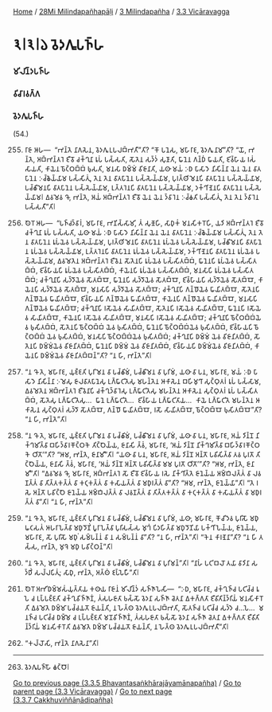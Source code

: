 
[Home](/) / [28Mi Milindapañhapāḷi](/tipitaka/28Mi.md) / [3 Milindapañha](/tipitaka/28Mi/3.md) / [3.3 Vicāravagga](/tipitaka/28Mi/3/3.3.md)

# 𑁩𑁇𑁩𑁇𑁬 𑀯𑁂𑀤𑀕𑀽𑀧𑀜𑁆𑀳

### 𑀫𑀺𑀮𑀺𑀦𑁆𑀤𑀧𑀜𑁆𑀳

### 𑀯𑀺𑀘𑀸𑀭𑀯𑀕𑁆𑀕

### 𑀯𑁂𑀤𑀕𑀽𑀧𑀜𑁆𑀳

(54.)

255. 𑀭𑀸𑀚𑀸 𑀆𑀳—  “𑀪𑀦𑁆𑀢𑁂 𑀦𑀸𑀕𑀲𑁂𑀦, 𑀯𑁂𑀤𑀕𑀽 𑀉𑀧𑀮𑀩𑁆𑀪𑀢𑀻”𑀢𑀺? “𑀓𑁄 𑀧𑀦𑁂𑀲, 𑀫𑀳𑀸𑀭𑀸𑀚, 𑀯𑁂𑀤𑀕𑀽 𑀦𑀸𑀫𑀸”𑀢𑀺? “𑀬𑁄, 𑀪𑀦𑁆𑀢𑁂, 𑀅𑀩𑁆𑀪𑀦𑁆𑀢𑀭𑁂 𑀚𑀻𑀯𑁄 𑀘𑀓𑁆𑀔𑀼𑀦𑀸 𑀭𑀽𑀧𑀁 𑀧𑀲𑁆𑀲𑀢𑀺, 𑀲𑁄𑀢𑁂𑀦 𑀲𑀤𑁆𑀤𑀁 𑀲𑀼𑀡𑀸𑀢𑀺, 𑀖𑀸𑀦𑁂𑀦 𑀕𑀦𑁆𑀥𑀁 𑀖𑀸𑀬𑀢𑀺, 𑀚𑀺𑀯𑁆𑀳𑀸𑀬 𑀭𑀲𑀁 𑀲𑀸𑀬𑀢𑀺, 𑀓𑀸𑀬𑁂𑀦 𑀨𑁄𑀝𑁆𑀞𑀩𑁆𑀩𑀁 𑀨𑀼𑀲𑀢𑀺, 𑀫𑀦𑀲𑀸 𑀥𑀫𑁆𑀫𑀁 𑀯𑀺𑀚𑀸𑀦𑀸𑀢𑀺, 𑀬𑀣𑀸 𑀫𑀬𑀁 𑀇𑀥 𑀧𑀸𑀲𑀸𑀤𑁂 𑀦𑀺𑀲𑀺𑀦𑁆𑀦𑀸 𑀬𑁂𑀦 𑀬𑁂𑀦 𑀯𑀸𑀢𑀧𑀸𑀦𑁂𑀦 𑀇𑀘𑁆𑀙𑁂𑀬𑁆𑀬𑀸𑀫 𑀧𑀲𑁆𑀲𑀺𑀢𑀼𑀁, 𑀢𑁂𑀦 𑀢𑁂𑀦 𑀯𑀸𑀢𑀧𑀸𑀦𑁂𑀦 𑀧𑀲𑁆𑀲𑁂𑀬𑁆𑀬𑀸𑀫, 𑀧𑀼𑀭𑀢𑁆𑀣𑀺𑀫𑁂𑀦𑀧𑀺 𑀯𑀸𑀢𑀧𑀸𑀦𑁂𑀦 𑀧𑀲𑁆𑀲𑁂𑀬𑁆𑀬𑀸𑀫, 𑀧𑀘𑁆𑀙𑀺𑀫𑁂𑀦𑀧𑀺 𑀯𑀸𑀢𑀧𑀸𑀦𑁂𑀦 𑀧𑀲𑁆𑀲𑁂𑀬𑁆𑀬𑀸𑀫, 𑀉𑀢𑁆𑀢𑀭𑁂𑀦𑀧𑀺 𑀯𑀸𑀢𑀧𑀸𑀦𑁂𑀦 𑀧𑀲𑁆𑀲𑁂𑀬𑁆𑀬𑀸𑀫, 𑀤𑀓𑁆𑀔𑀺𑀡𑁂𑀦𑀧𑀺 𑀯𑀸𑀢𑀧𑀸𑀦𑁂𑀦 𑀧𑀲𑁆𑀲𑁂𑀬𑁆𑀬𑀸𑀫𑁇 𑀏𑀯𑀫𑁂𑀯 𑀔𑁄, 𑀪𑀦𑁆𑀢𑁂, 𑀅𑀬𑀁 𑀅𑀩𑁆𑀪𑀦𑁆𑀢𑀭𑁂 𑀚𑀻𑀯𑁄 𑀬𑁂𑀦 𑀬𑁂𑀦 𑀤𑁆𑀯𑀸𑀭𑁂𑀦 𑀇𑀘𑁆𑀙𑀢𑀺 𑀧𑀲𑁆𑀲𑀺𑀢𑀼𑀁, 𑀢𑁂𑀦 𑀢𑁂𑀦 𑀤𑁆𑀯𑀸𑀭𑁂𑀦 𑀧𑀲𑁆𑀲𑀢𑀻”𑀢𑀺𑁇

256. 𑀣𑁂𑀭𑁄 𑀆𑀳—  “𑀧𑀜𑁆𑀘𑀤𑁆𑀯𑀸𑀭𑀁, 𑀫𑀳𑀸𑀭𑀸𑀚, 𑀪𑀡𑀺𑀲𑁆𑀲𑀸𑀫𑀺, 𑀢𑀁 𑀲𑀼𑀡𑁄𑀳𑀺, 𑀲𑀸𑀥𑀼𑀓𑀁 𑀫𑀦𑀲𑀺𑀓𑀭𑁄𑀳𑀺, 𑀬𑀤𑀺 𑀅𑀩𑁆𑀪𑀦𑁆𑀢𑀭𑁂 𑀚𑀻𑀯𑁄 𑀘𑀓𑁆𑀔𑀼𑀦𑀸 𑀭𑀽𑀧𑀁 𑀧𑀲𑁆𑀲𑀢𑀺, 𑀬𑀣𑀸 𑀫𑀬𑀁 𑀇𑀥 𑀧𑀸𑀲𑀸𑀤𑁂 𑀦𑀺𑀲𑀺𑀦𑁆𑀦𑀸 𑀬𑁂𑀦 𑀬𑁂𑀦 𑀯𑀸𑀢𑀧𑀸𑀦𑁂𑀦 𑀇𑀘𑁆𑀙𑁂𑀬𑁆𑀬𑀸𑀫 𑀧𑀲𑁆𑀲𑀺𑀢𑀼𑀁, 𑀢𑁂𑀦 𑀢𑁂𑀦 𑀯𑀸𑀢𑀧𑀸𑀦𑁂𑀦 𑀭𑀽𑀧𑀁𑀬𑁂𑀯 𑀧𑀲𑁆𑀲𑁂𑀬𑁆𑀬𑀸𑀫, 𑀧𑀼𑀭𑀢𑁆𑀣𑀺𑀫𑁂𑀦𑀧𑀺 𑀯𑀸𑀢𑀧𑀸𑀦𑁂𑀦 𑀭𑀽𑀧𑀁𑀬𑁂𑀯 𑀧𑀲𑁆𑀲𑁂𑀬𑁆𑀬𑀸𑀫, 𑀧𑀘𑁆𑀙𑀺𑀫𑁂𑀦𑀧𑀺 𑀯𑀸𑀢𑀧𑀸𑀦𑁂𑀦 𑀭𑀽𑀧𑀁𑀬𑁂𑀯 𑀧𑀲𑁆𑀲𑁂𑀬𑁆𑀬𑀸𑀫, 𑀉𑀢𑁆𑀢𑀭𑁂𑀦𑀧𑀺 𑀯𑀸𑀢𑀧𑀸𑀦𑁂𑀦 𑀭𑀽𑀧𑀁𑀬𑁂𑀯 𑀧𑀲𑁆𑀲𑁂𑀬𑁆𑀬𑀸𑀫, 𑀤𑀓𑁆𑀔𑀺𑀡𑁂𑀦𑀧𑀺 𑀯𑀸𑀢𑀧𑀸𑀦𑁂𑀦 𑀭𑀽𑀧𑀁𑀬𑁂𑀯 𑀧𑀲𑁆𑀲𑁂𑀬𑁆𑀬𑀸𑀫, 𑀏𑀯𑀫𑁂𑀢𑁂𑀦 𑀅𑀩𑁆𑀪𑀦𑁆𑀢𑀭𑁂 𑀚𑀻𑀯𑁂𑀦 𑀲𑁄𑀢𑁂𑀦𑀧𑀺 𑀭𑀽𑀧𑀁𑀬𑁂𑀯 𑀧𑀲𑁆𑀲𑀺𑀢𑀩𑁆𑀩𑀁, 𑀖𑀸𑀦𑁂𑀦𑀧𑀺 𑀭𑀽𑀧𑀁𑀬𑁂𑀯 𑀧𑀲𑁆𑀲𑀺𑀢𑀩𑁆𑀩𑀁, 𑀚𑀺𑀯𑁆𑀳𑀸𑀬𑀧𑀺 𑀭𑀽𑀧𑀁𑀬𑁂𑀯 𑀧𑀲𑁆𑀲𑀺𑀢𑀩𑁆𑀩𑀁, 𑀓𑀸𑀬𑁂𑀦𑀧𑀺 𑀭𑀽𑀧𑀁𑀬𑁂𑀯 𑀧𑀲𑁆𑀲𑀺𑀢𑀩𑁆𑀩𑀁, 𑀫𑀦𑀲𑀸𑀧𑀺 𑀭𑀽𑀧𑀁𑀬𑁂𑀯 𑀧𑀲𑁆𑀲𑀺𑀢𑀩𑁆𑀩𑀁; 𑀘𑀓𑁆𑀔𑀼𑀦𑀸𑀧𑀺 𑀲𑀤𑁆𑀤𑁄𑀬𑁂𑀯 𑀲𑁄𑀢𑀩𑁆𑀩𑁄, 𑀖𑀸𑀦𑁂𑀦𑀧𑀺 𑀲𑀤𑁆𑀤𑁄𑀬𑁂𑀯 𑀲𑁄𑀢𑀩𑁆𑀩𑁄, 𑀚𑀺𑀯𑁆𑀳𑀸𑀬𑀧𑀺 𑀲𑀤𑁆𑀤𑁄𑀬𑁂𑀯 𑀲𑁄𑀢𑀩𑁆𑀩𑁄, 𑀓𑀸𑀬𑁂𑀦𑀧𑀺 𑀲𑀤𑁆𑀤𑁄𑀬𑁂𑀯 𑀲𑁄𑀢𑀩𑁆𑀩𑁄, 𑀫𑀦𑀲𑀸𑀧𑀺 𑀲𑀤𑁆𑀤𑁄𑀬𑁂𑀯 𑀲𑁄𑀢𑀩𑁆𑀩𑁄; 𑀘𑀓𑁆𑀔𑀼𑀦𑀸𑀧𑀺 𑀕𑀦𑁆𑀥𑁄𑀬𑁂𑀯 𑀖𑀸𑀬𑀺𑀢𑀩𑁆𑀩𑁄, 𑀲𑁄𑀢𑁂𑀦𑀧𑀺 𑀕𑀦𑁆𑀥𑁄𑀬𑁂𑀯 𑀖𑀸𑀬𑀺𑀢𑀩𑁆𑀩𑁄, 𑀚𑀺𑀯𑁆𑀳𑀸𑀬𑀧𑀺 𑀕𑀦𑁆𑀥𑁄𑀬𑁂𑀯 𑀖𑀸𑀬𑀺𑀢𑀩𑁆𑀩𑁄, 𑀓𑀸𑀬𑁂𑀦𑀧𑀺 𑀕𑀦𑁆𑀥𑁄𑀬𑁂𑀯 𑀖𑀸𑀬𑀺𑀢𑀩𑁆𑀩𑁄, 𑀫𑀦𑀲𑀸𑀧𑀺 𑀕𑀦𑁆𑀥𑁄𑀬𑁂𑀯 𑀖𑀸𑀬𑀺𑀢𑀩𑁆𑀩𑁄; 𑀘𑀓𑁆𑀔𑀼𑀦𑀸𑀧𑀺 𑀭𑀲𑁄𑀬𑁂𑀯 𑀲𑀸𑀬𑀺𑀢𑀩𑁆𑀩𑁄, 𑀲𑁄𑀢𑁂𑀦𑀧𑀺 𑀭𑀲𑁄𑀬𑁂𑀯 𑀲𑀸𑀬𑀺𑀢𑀩𑁆𑀩𑁄, 𑀖𑀸𑀦𑁂𑀦𑀧𑀺 𑀭𑀲𑁄𑀬𑁂𑀯 𑀲𑀸𑀬𑀺𑀢𑀩𑁆𑀩𑁄, 𑀓𑀸𑀬𑁂𑀦𑀧𑀺 𑀭𑀲𑁄𑀬𑁂𑀯 𑀲𑀸𑀬𑀺𑀢𑀩𑁆𑀩𑁄, 𑀫𑀦𑀲𑀸𑀧𑀺 𑀭𑀲𑁄𑀬𑁂𑀯 𑀲𑀸𑀬𑀺𑀢𑀩𑁆𑀩𑁄; 𑀘𑀓𑁆𑀔𑀼𑀦𑀸𑀧𑀺 𑀨𑁄𑀝𑁆𑀞𑀩𑁆𑀩𑀁𑀬𑁂𑀯 𑀨𑀼𑀲𑀺𑀢𑀩𑁆𑀩𑀁, 𑀲𑁄𑀢𑁂𑀦𑀧𑀺 𑀨𑁄𑀝𑁆𑀞𑀩𑁆𑀩𑀁 𑀬𑁂𑀯 𑀨𑀼𑀲𑀺𑀢𑀩𑁆𑀩𑀁, 𑀖𑀸𑀦𑁂𑀦𑀧𑀺 𑀨𑁄𑀝𑁆𑀞𑀩𑁆𑀩𑀁𑀬𑁂𑀯 𑀨𑀼𑀲𑀺𑀢𑀩𑁆𑀩𑀁, 𑀚𑀺𑀯𑁆𑀳𑀸𑀬𑀧𑀺 𑀨𑁄𑀝𑁆𑀞𑀩𑁆𑀩𑀁 𑀬𑁂𑀯 𑀨𑀼𑀲𑀺𑀢𑀩𑁆𑀩𑀁, 𑀫𑀦𑀲𑀸𑀧𑀺 𑀨𑁄𑀝𑁆𑀞𑀩𑁆𑀩𑀁𑀬𑁂𑀯 𑀨𑀼𑀲𑀺𑀢𑀩𑁆𑀩𑀁; 𑀘𑀓𑁆𑀔𑀼𑀦𑀸𑀧𑀺 𑀥𑀫𑁆𑀫𑀁 𑀬𑁂𑀯 𑀯𑀺𑀚𑀸𑀦𑀺𑀢𑀩𑁆𑀩𑀁, 𑀲𑁄𑀢𑁂𑀦𑀧𑀺 𑀥𑀫𑁆𑀫𑀁𑀬𑁂𑀯 𑀯𑀺𑀚𑀸𑀦𑀺𑀢𑀩𑁆𑀩𑀁, 𑀖𑀸𑀦𑁂𑀦𑀧𑀺 𑀥𑀫𑁆𑀫𑀁 𑀬𑁂𑀯 𑀯𑀺𑀚𑀸𑀦𑀺𑀢𑀩𑁆𑀩𑀁, 𑀚𑀺𑀯𑁆𑀳𑀸𑀬𑀧𑀺 𑀥𑀫𑁆𑀫𑀁𑀬𑁂𑀯 𑀯𑀺𑀚𑀸𑀦𑀺𑀢𑀩𑁆𑀩𑀁, 𑀓𑀸𑀬𑁂𑀦𑀧𑀺 𑀥𑀫𑁆𑀫𑀁𑀬𑁂𑀯 𑀯𑀺𑀚𑀸𑀦𑀺𑀢𑀩𑁆𑀩𑀦𑁆”𑀢𑀺? “𑀦 𑀳𑀺, 𑀪𑀦𑁆𑀢𑁂”𑀢𑀺𑁇

257. “𑀦 𑀔𑁄 𑀢𑁂, 𑀫𑀳𑀸𑀭𑀸𑀚, 𑀬𑀼𑀚𑁆𑀚𑀢𑀺 𑀧𑀼𑀭𑀺𑀫𑁂𑀦 𑀯𑀸 𑀧𑀘𑁆𑀙𑀺𑀫𑀁, 𑀧𑀘𑁆𑀙𑀺𑀫𑁂𑀦 𑀯𑀸 𑀧𑀼𑀭𑀺𑀫𑀁, 𑀬𑀣𑀸 𑀯𑀸 𑀧𑀦, 𑀫𑀳𑀸𑀭𑀸𑀚, 𑀫𑀬𑀁 𑀇𑀥 𑀧𑀸𑀲𑀸𑀤𑁂 𑀦𑀺𑀲𑀺𑀦𑁆𑀦𑀸 𑀇𑀫𑁂𑀲𑀼 𑀚𑀸𑀮𑀯𑀸𑀢𑀧𑀸𑀦𑁂𑀲𑀼 𑀉𑀕𑁆𑀖𑀸𑀝𑀺𑀢𑁂𑀲𑀼 𑀫𑀳𑀦𑁆𑀢𑁂𑀦 𑀆𑀓𑀸𑀲𑁂𑀦 𑀩𑀳𑀺𑀫𑀼𑀔𑀸 𑀲𑀼𑀝𑁆𑀞𑀼𑀢𑀭𑀁 𑀭𑀽𑀧𑀁 𑀧𑀲𑁆𑀲𑀸𑀫, 𑀏𑀯𑀫𑁂𑀢𑁂𑀦 𑀅𑀩𑁆𑀪𑀦𑁆𑀢𑀭𑁂 𑀚𑀻𑀯𑁂𑀦𑀸𑀧𑀺 𑀘𑀓𑁆𑀔𑀼𑀤𑁆𑀯𑀸𑀭𑁂𑀲𑀼 𑀉𑀕𑁆𑀖𑀸𑀝𑀺𑀢𑁂𑀲𑀼 𑀫𑀳𑀦𑁆𑀢𑁂𑀦 𑀆𑀓𑀸𑀲𑁂𑀦 𑀲𑀼𑀝𑁆𑀞𑀼𑀢𑀭𑀁 𑀭𑀽𑀧𑀁 𑀧𑀲𑁆𑀲𑀺𑀢𑀩𑁆𑀩𑀁, 𑀲𑁄𑀢𑁂𑀲𑀼 𑀉𑀕𑁆𑀖𑀸𑀝𑀺𑀢𑁂𑀲𑀼…  𑀖𑀸𑀦𑁂 𑀉𑀕𑁆𑀖𑀸𑀝𑀺𑀢𑁂…  𑀚𑀺𑀯𑁆𑀳𑀸𑀬 𑀉𑀕𑁆𑀖𑀸𑀝𑀺𑀢𑀸𑀬…  𑀓𑀸𑀬𑁂 𑀉𑀕𑁆𑀖𑀸𑀝𑀺𑀢𑁂 𑀫𑀳𑀦𑁆𑀢𑁂𑀦 𑀆𑀓𑀸𑀲𑁂𑀦 𑀲𑀼𑀝𑁆𑀞𑀼𑀢𑀭𑀁 𑀲𑀤𑁆𑀤𑁄 𑀲𑁄𑀢𑀩𑁆𑀩𑁄, 𑀕𑀦𑁆𑀥𑁄 𑀖𑀸𑀬𑀺𑀢𑀩𑁆𑀩𑁄, 𑀭𑀲𑁄 𑀲𑀸𑀬𑀺𑀢𑀩𑁆𑀩𑁄, 𑀨𑁄𑀝𑁆𑀞𑀩𑁆𑀩𑁄 𑀨𑀼𑀲𑀺𑀢𑀩𑁆𑀩𑁄”𑀢𑀺? “𑀦 𑀳𑀺, 𑀪𑀦𑁆𑀢𑁂”𑀢𑀺𑁇

258. “𑀦 𑀔𑁄 𑀢𑁂, 𑀫𑀳𑀸𑀭𑀸𑀚, 𑀬𑀼𑀚𑁆𑀚𑀢𑀺 𑀧𑀼𑀭𑀺𑀫𑁂𑀦 𑀯𑀸 𑀧𑀘𑁆𑀙𑀺𑀫𑀁, 𑀧𑀘𑁆𑀙𑀺𑀫𑁂𑀦 𑀯𑀸 𑀧𑀼𑀭𑀺𑀫𑀁, 𑀬𑀣𑀸 𑀯𑀸 𑀧𑀦, 𑀫𑀳𑀸𑀭𑀸𑀚, 𑀅𑀬𑀁 𑀤𑀺𑀦𑁆𑀦𑁄 𑀦𑀺𑀓𑁆𑀔𑀫𑀺𑀢𑁆𑀯𑀸 𑀩𑀳𑀺𑀤𑁆𑀯𑀸𑀭𑀓𑁄𑀝𑁆𑀞𑀓𑁂 𑀢𑀺𑀝𑁆𑀞𑁂𑀬𑁆𑀬, 𑀚𑀸𑀦𑀸𑀲𑀺 𑀢𑁆𑀯𑀁, 𑀫𑀳𑀸𑀭𑀸𑀚, ‘𑀅𑀬𑀁 𑀤𑀺𑀦𑁆𑀦𑁄 𑀦𑀺𑀓𑁆𑀔𑀫𑀺𑀢𑁆𑀯𑀸 𑀩𑀳𑀺𑀤𑁆𑀯𑀸𑀭𑀓𑁄𑀝𑁆𑀞𑀓𑁂 𑀞𑀺𑀢𑁄’”𑀢𑀺? “𑀆𑀫, 𑀪𑀦𑁆𑀢𑁂, 𑀚𑀸𑀦𑀸𑀫𑀻”𑀢𑀺𑁇 “𑀬𑀣𑀸 𑀯𑀸 𑀧𑀦, 𑀫𑀳𑀸𑀭𑀸𑀚, 𑀅𑀬𑀁 𑀤𑀺𑀦𑁆𑀦𑁄 𑀅𑀦𑁆𑀢𑁄 𑀧𑀯𑀺𑀲𑀺𑀢𑁆𑀯𑀸 𑀢𑀯 𑀧𑀼𑀭𑀢𑁄 𑀢𑀺𑀝𑁆𑀞𑁂𑀬𑁆𑀬, 𑀚𑀸𑀦𑀸𑀲𑀺 𑀢𑁆𑀯𑀁, 𑀫𑀳𑀸𑀭𑀸𑀚, ‘𑀅𑀬𑀁 𑀤𑀺𑀦𑁆𑀦𑁄 𑀅𑀦𑁆𑀢𑁄 𑀧𑀯𑀺𑀲𑀺𑀢𑁆𑀯𑀸 𑀫𑀫 𑀧𑀼𑀭𑀢𑁄 𑀞𑀺𑀢𑁄’”𑀢𑀺? “𑀆𑀫, 𑀪𑀦𑁆𑀢𑁂, 𑀚𑀸𑀦𑀸𑀫𑀻”𑀢𑀺𑁇 “𑀏𑀯𑀫𑁂𑀯 𑀔𑁄, 𑀫𑀳𑀸𑀭𑀸𑀚, 𑀅𑀩𑁆𑀪𑀦𑁆𑀢𑀭𑁂 𑀲𑁄 𑀚𑀻𑀯𑁄 𑀚𑀺𑀯𑁆𑀳𑀸𑀬 𑀭𑀲𑁂 𑀦𑀺𑀓𑁆𑀔𑀺𑀢𑁆𑀢𑁂 𑀚𑀸𑀦𑁂𑀬𑁆𑀬 𑀅𑀫𑁆𑀩𑀺𑀮𑀢𑁆𑀢𑀁 𑀯𑀸 𑀮𑀯𑀡𑀢𑁆𑀢𑀁 𑀯𑀸 𑀢𑀺𑀢𑁆𑀢𑀓𑀢𑁆𑀢𑀁 𑀯𑀸 𑀓𑀝𑀼𑀓𑀢𑁆𑀢𑀁 𑀯𑀸 𑀓𑀲𑀸𑀬𑀢𑁆𑀢𑀁 𑀯𑀸 𑀫𑀥𑀼𑀭𑀢𑁆𑀢𑀁 𑀯𑀸”𑀢𑀺? “𑀆𑀫, 𑀪𑀦𑁆𑀢𑁂, 𑀚𑀸𑀦𑁂𑀬𑁆𑀬𑀸”𑀢𑀺𑁇 “𑀢𑁂 𑀭𑀲𑁂 𑀅𑀦𑁆𑀢𑁄 𑀧𑀯𑀺𑀝𑁆𑀞𑁂 𑀚𑀸𑀦𑁂𑀬𑁆𑀬 𑀅𑀫𑁆𑀩𑀺𑀮𑀢𑁆𑀢𑀁 𑀯𑀸 𑀮𑀯𑀡𑀢𑁆𑀢𑀁 𑀯𑀸 𑀢𑀺𑀢𑁆𑀢𑀓𑀢𑁆𑀢𑀁 𑀯𑀸 𑀓𑀝𑀼𑀓𑀢𑁆𑀢𑀁 𑀯𑀸 𑀓𑀲𑀸𑀬𑀢𑁆𑀢𑀁 𑀯𑀸 𑀫𑀥𑀼𑀭𑀢𑁆𑀢𑀁 𑀯𑀸”𑀢𑀺𑁇 “𑀦 𑀳𑀺, 𑀪𑀦𑁆𑀢𑁂”𑀢𑀺𑁇

259. “𑀦 𑀔𑁄 𑀢𑁂, 𑀫𑀳𑀸𑀭𑀸𑀚, 𑀬𑀼𑀚𑁆𑀚𑀢𑀺 𑀧𑀼𑀭𑀺𑀫𑁂𑀦 𑀯𑀸 𑀧𑀘𑁆𑀙𑀺𑀫𑀁, 𑀧𑀘𑁆𑀙𑀺𑀫𑁂𑀦 𑀯𑀸 𑀧𑀼𑀭𑀺𑀫𑀁, 𑀬𑀣𑀸, 𑀫𑀳𑀸𑀭𑀸𑀚, 𑀓𑁄𑀘𑀺𑀤𑁂𑀯 𑀧𑀼𑀭𑀺𑀲𑁄 𑀫𑀥𑀼𑀖𑀝𑀲𑀢𑀁 𑀆𑀳𑀭𑀸𑀧𑁂𑀢𑁆𑀯𑀸 𑀫𑀥𑀼𑀤𑁄𑀡𑀺𑀁 𑀧𑀽𑀭𑀸𑀧𑁂𑀢𑁆𑀯𑀸 𑀧𑀼𑀭𑀺𑀲𑀲𑁆𑀲 𑀫𑀼𑀔𑀁 𑀧𑀺𑀤𑀳𑀺𑀢𑁆𑀯𑀸 𑀫𑀥𑀼𑀤𑁄𑀡𑀺𑀬𑀸 𑀧𑀓𑁆𑀔𑀺𑀧𑁂𑀬𑁆𑀬, 𑀚𑀸𑀦𑁂𑀬𑁆𑀬, 𑀫𑀳𑀸𑀭𑀸𑀚, 𑀲𑁄 𑀧𑀼𑀭𑀺𑀲𑁄 𑀫𑀥𑀼𑀁 𑀲𑀫𑁆𑀧𑀦𑁆𑀦𑀁 𑀯𑀸 𑀦 𑀲𑀫𑁆𑀧𑀦𑁆𑀦𑀁 𑀯𑀸”𑀢𑀺? “𑀦 𑀳𑀺, 𑀪𑀦𑁆𑀢𑁂”𑀢𑀺𑁇 “𑀓𑁂𑀦 𑀓𑀸𑀭𑀡𑁂𑀦𑀸”𑀢𑀺? “𑀦 𑀳𑀺 𑀢𑀲𑁆𑀲, 𑀪𑀦𑁆𑀢𑁂, 𑀫𑀼𑀔𑁂 𑀫𑀥𑀼 𑀧𑀯𑀺𑀝𑁆𑀞𑀦𑁆”𑀢𑀺𑁇

260. “𑀦 𑀔𑁄 𑀢𑁂, 𑀫𑀳𑀸𑀭𑀸𑀚, 𑀬𑀼𑀚𑁆𑀚𑀢𑀺 𑀧𑀼𑀭𑀺𑀫𑁂𑀦 𑀯𑀸 𑀧𑀘𑁆𑀙𑀺𑀫𑀁, 𑀧𑀘𑁆𑀙𑀺𑀫𑁂𑀦 𑀯𑀸 𑀧𑀼𑀭𑀺𑀫𑀦𑁆”𑀢𑀺𑁇 “𑀦𑀸𑀳𑀁 𑀧𑀝𑀺𑀩𑀮𑁄 𑀢𑀬𑀸 𑀯𑀸𑀤𑀺𑀦𑀸 𑀲𑀤𑁆𑀥𑀺𑀁 𑀲𑀮𑁆𑀮𑀧𑀺𑀢𑀼𑀁; 𑀲𑀸𑀥𑀼, 𑀪𑀦𑁆𑀢𑁂, 𑀅𑀢𑁆𑀣𑀁 𑀚𑀧𑁆𑀧𑁂𑀳𑀻”𑀢𑀺𑁇

261. 𑀣𑁂𑀭𑁄 𑀅𑀪𑀺𑀥𑀫𑁆𑀫𑀲𑀁𑀬𑀼𑀢𑁆𑀢𑀸𑀬 𑀓𑀣𑀸𑀬 𑀭𑀸𑀚𑀸𑀦𑀁 𑀫𑀺𑀮𑀺𑀦𑁆𑀤𑀁 𑀲𑀜𑁆𑀜𑀸𑀧𑁂𑀲𑀺—  “𑀇𑀥, 𑀫𑀳𑀸𑀭𑀸𑀚, 𑀘𑀓𑁆𑀔𑀼𑀜𑁆𑀘 𑀧𑀝𑀺𑀘𑁆𑀘 𑀭𑀽𑀧𑁂 𑀘 𑀉𑀧𑁆𑀧𑀚𑁆𑀚𑀢𑀺 𑀘𑀓𑁆𑀔𑀼𑀯𑀺𑀜𑁆𑀜𑀸𑀡𑀁, 𑀢𑀁𑀲𑀳𑀚𑀸𑀢𑀸 𑀨𑀲𑁆𑀲𑁄 𑀯𑁂𑀤𑀦𑀸 𑀲𑀜𑁆𑀜𑀸 𑀘𑁂𑀢𑀦𑀸 𑀏𑀓𑀕𑁆𑀕𑀢𑀸 𑀚𑀻𑀯𑀺𑀢𑀺𑀦𑁆𑀤𑁆𑀭𑀺𑀬𑀁 𑀫𑀦𑀲𑀺𑀓𑀸𑀭𑁄𑀢𑀺 𑀏𑀯𑀫𑁂𑀢𑁂 𑀥𑀫𑁆𑀫𑀸 𑀧𑀘𑁆𑀘𑀬𑀢𑁄 𑀚𑀸𑀬𑀦𑁆𑀢𑀺, 𑀦 𑀳𑁂𑀢𑁆𑀣 𑀯𑁂𑀤𑀕𑀽 𑀉𑀧𑀮𑀩𑁆𑀪𑀢𑀺, 𑀲𑁄𑀢𑀜𑁆𑀘 𑀧𑀝𑀺𑀘𑁆𑀘 𑀲𑀤𑁆𑀤𑁂 𑀘…𑀧𑁂…  𑀫𑀦𑀜𑁆𑀘 𑀧𑀝𑀺𑀘𑁆𑀘 𑀥𑀫𑁆𑀫𑁂 𑀘 𑀉𑀧𑁆𑀧𑀚𑁆𑀚𑀢𑀺 𑀫𑀦𑁄𑀯𑀺𑀜𑁆𑀜𑀸𑀡𑀁, 𑀢𑀁𑀲𑀳𑀚𑀸𑀢𑀸 𑀨𑀲𑁆𑀲𑁄 𑀯𑁂𑀤𑀦𑀸 𑀲𑀜𑁆𑀜𑀸 𑀘𑁂𑀢𑀦𑀸 𑀏𑀓𑀕𑁆𑀕𑀢𑀸 𑀚𑀻𑀯𑀺𑀢𑀺𑀦𑁆𑀤𑁆𑀭𑀺𑀬𑀁 𑀫𑀦𑀲𑀺𑀓𑀸𑀭𑁄𑀢𑀺 𑀏𑀯𑀫𑁂𑀢𑁂 𑀥𑀫𑁆𑀫𑀸 𑀧𑀘𑁆𑀘𑀬𑀢𑁄 𑀚𑀸𑀬𑀦𑁆𑀢𑀺, 𑀦 𑀳𑁂𑀢𑁆𑀣 𑀯𑁂𑀤𑀕𑀽 𑀉𑀧𑀮𑀩𑁆𑀪𑀢𑀻”𑀢𑀺𑁇

262. “𑀓𑀮𑁆𑀮𑁄𑀲𑀺, 𑀪𑀦𑁆𑀢𑁂 𑀦𑀸𑀕𑀲𑁂𑀦𑀸”𑀢𑀺𑁇

---

263. 𑀯𑁂𑀤𑀕𑀽𑀧𑀜𑁆𑀳𑁄 𑀙𑀝𑁆𑀞𑁄𑁇



[Go to previous page (3.3.5 Bhavantasaṅkhārajāyamānapañha)](/tipitaka/28Mi/3/3.3/3.3.5.md) / [Go to parent page (3.3 Vicāravagga)](/tipitaka/28Mi/3/3.3.md) / [Go to next page (3.3.7 Cakkhuviññāṇādipañha)](/tipitaka/28Mi/3/3.3/3.3.7.md)


